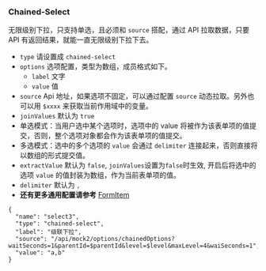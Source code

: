 ### Chained-Select

无限级别下拉，只支持单选，且必须和 `source` 搭配，通过 API 拉取数据，只要 API 有返回结果，就能一直无限级别下拉下去。

-   `type` 请设置成 `chained-select`
-   `options` 选项配置，类型为数组，成员格式如下。
    -   `label` 文字
    -   `value` 值
-   `source` Api 地址，如果选项不固定，可以通过配置 `source` 动态拉取。另外也可以用 `$xxxx` 来获取当前作用域中的变量。
-   `joinValues` 默认为 `true`
-   单选模式：当用户选中某个选项时，选项中的 value 将被作为该表单项的值提交，否则，整个选项对象都会作为该表单项的值提交。
-   多选模式：选中的多个选项的 `value` 会通过 `delimiter` 连接起来，否则直接将以数组的形式提交值。
-   `extractValue` 默认为 `false`, `joinValues`设置为`false`时生效, 开启后将选中的选项 `value` 的值封装为数组，作为当前表单项的值。
-   `delimiter` 默认为 `,`
-   **还有更多通用配置请参考** [FormItem](./FormItem.md)

```schema:height="300" scope="form-item"
{
  "name": "select3",
  "type": "chained-select",
  "label": "级联下拉",
  "source": "/api/mock2/options/chainedOptions?waitSeconds=1&parentId=$parentId&level=$level&maxLevel=4&waiSeconds=1",
  "value": "a,b"
}
```
